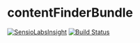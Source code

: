 # contentFinderBundle

[![SensioLabsInsight](https://insight.sensiolabs.com/projects/c0b4837f-a831-4b94-8270-422e7578b2bf/big.png)](https://insight.sensiolabs.com/projects/c0b4837f-a831-4b94-8270-422e7578b2bf)
[![Build Status](https://travis-ci.org/angelk/contentFinderBundle.svg?branch=master)](https://travis-ci.org/angelk/contentFinderBundle)
